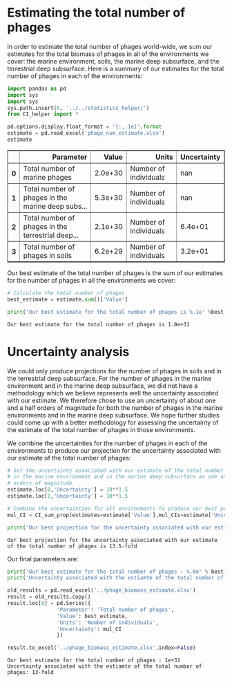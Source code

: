 
# Estimating the total number of phages
In order to estimate the total number of phages world-wide, we sum our estimates for the total biomass of phages in all of the environments we cover: the marine environment, soils, the marine deep subsurface, and the terrestrial deep subsurface.
Here is a summary of our estimates for the total number of phages in each of the environments:


```python
import pandas as pd
import sys
import sys
sys.path.insert(0, '../../statistics_helper/')
from CI_helper import *

pd.options.display.float_format = '{:,.1e}'.format
estimate = pd.read_excel('phage_num_estimate.xlsx')
estimate
```




<div>
<style scoped>
    .dataframe tbody tr th:only-of-type {
        vertical-align: middle;
    }

    .dataframe tbody tr th {
        vertical-align: top;
    }

    .dataframe thead th {
        text-align: right;
    }
</style>
<table border="1" class="dataframe">
  <thead>
    <tr style="text-align: right;">
      <th></th>
      <th>Parameter</th>
      <th>Value</th>
      <th>Units</th>
      <th>Uncertainty</th>
    </tr>
  </thead>
  <tbody>
    <tr>
      <th>0</th>
      <td>Total number of marine phages</td>
      <td>2.0e+30</td>
      <td>Number of individuals</td>
      <td>nan</td>
    </tr>
    <tr>
      <th>1</th>
      <td>Total number of phages in the marine deep subs...</td>
      <td>5.3e+30</td>
      <td>Number of individuals</td>
      <td>nan</td>
    </tr>
    <tr>
      <th>2</th>
      <td>Total number of phages in the terrestrial deep...</td>
      <td>2.1e+30</td>
      <td>Number of individuals</td>
      <td>6.4e+01</td>
    </tr>
    <tr>
      <th>3</th>
      <td>Total number of phages in soils</td>
      <td>6.2e+29</td>
      <td>Number of individuals</td>
      <td>3.2e+01</td>
    </tr>
  </tbody>
</table>
</div>



Our best estimate of the total number of phages is the sum of our estimates for the number of phages in all the environments we cover:


```python
# Calculate the total number of phages
best_estimate = estimate.sum()['Value']

print('Our best estimate for the total number of phages is %.1e' %best_estimate)
```

    Our best estimate for the total number of phages is 1.0e+31


# Uncertainty analysis
We could only produce projections for the number of phages in soils and in the terrestrial deep subsurface. For the number of phages in the marine environment and in the marine deep subsurface, we did not have a methodology which we believe represents well the uncertainty associated with our estimate. We therefore chose to use an uncertainty of about one and a half orders of magnitude for both the number of phages in the marine environments and in the marine deep subsurface. We hope further studies could come up with a better methodology for assessing the uncertainty of the estimate of the total number of phages in those environments.

We combine the uncertainties for the number of phages in each of the environments to produce our projection for the uncertainty associated with our estimate of the total number of phages:


```python
# Set the uncertainty associated with our estimate of the total number of phages
# in the marine environment and in the marine deep subsurface as one and a half
# orders of magnitude
estimate.loc[0,'Uncertainty'] = 10**1.5
estimate.loc[1,'Uncertainty'] = 10**1.5

# Combine the uncertainties for all environments to produce our best projection
mul_CI = CI_sum_prop(estimates=estimate['Value'],mul_CIs=estimate['Uncertainty'])

print('Our best projection for the uncertainty associated with our estimate of the total number of phages is %.1f-fold' %mul_CI)
```

    Our best projection for the uncertainty associated with our estimate of the total number of phages is 13.5-fold


Our final parameters are:


```python
print('Our best estimate for the total number of phages : %.0e' % best_estimate)
print('Uncertainty associated with the estiamte of the total number of phages: %.0f-fold' % mul_CI)

old_results = pd.read_excel('../phage_biomass_estimate.xlsx')
result = old_results.copy()
result.loc[0] = pd.Series({
                'Parameter': 'Total number of phages',
                'Value': best_estimate,
                'Units': 'Number of individuals',
                'Uncertainty': mul_CI
                })

result.to_excel('../phage_biomass_estimate.xlsx',index=False)

```

    Our best estimate for the total number of phages : 1e+31
    Uncertainty associated with the estiamte of the total number of phages: 13-fold

